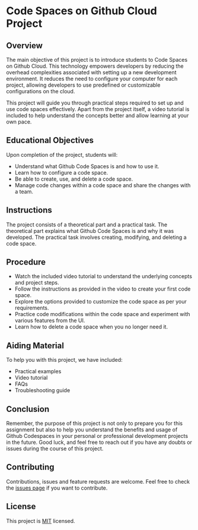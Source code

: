 # Code Spaces on Github Cloud Project

## Overview

The main objective of this project is to introduce students to Code Spaces on Github Cloud. This technology empowers developers by reducing the overhead complexities associated with setting up a new development environment. It reduces the need to configure your computer for each project, allowing developers to use predefined or customizable configurations on the cloud.

This project will guide you through practical steps required to set up and use code spaces effectively. Apart from the project itself, a video tutorial is included to help understand the concepts better and allow learning at your own pace.

## Educational Objectives 

Upon completion of the project, students will:

* Understand what Github Code Spaces is and how to use it.
* Learn how to configure a code space.
* Be able to create, use, and delete a code space.
* Manage code changes within a code space and share the changes with a team.

## Instructions

The project consists of a theoretical part and a practical task. The theoretical part explains what Github Code Spaces is and why it was developed. The practical task involves creating, modifying, and deleting a code space.

## Procedure

* Watch the included video tutorial to understand the underlying concepts and project steps.
* Follow the instructions as provided in the video to create your first code space.
* Explore the options provided to customize the code space as per your requirements.
* Practice code modifications within the code space and experiment with various features from the UI.
* Learn how to delete a code space when you no longer need it.

## Aiding Material

To help you with this project, we have included:

* Practical examples
* Video tutorial
* FAQs
* Troubleshooting guide

## Conclusion

Remember, the purpose of this project is not only to prepare you for this assignment but also to help you understand the benefits and usage of Github Codespaces in your personal or professional development projects in the future. Good luck, and feel free to reach out if you have any doubts or issues during the course of this project. 

## Contributing

Contributions, issues and feature requests are welcome. Feel free to check the [issues page](ISSUES_PAGE_LINK) if you want to contribute.

## License

This project is [MIT](LICENSE) licensed.
